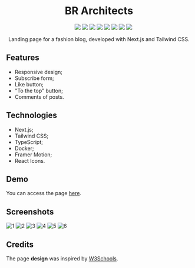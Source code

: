 <div align="center">
    <h1>BR Architects</h1>
    <ul>
        <img src="https://img.shields.io/badge/NEXT-15.0.3-purple" />
        <img src="https://img.shields.io/badge/TAILWIND CSS-3.4.1-indigo" />
        <img src="https://img.shields.io/badge/TYPESCRIPT-5-red" />
        <img src="https://img.shields.io/badge/REACT ICONS-5.3.0-yellow" />
        <img src="https://img.shields.io/badge/FRAMER MOTION-11.12.0-pink" />
        <img src="https://img.shields.io/badge/DOCKER-27.3.1-cyan" />
        <img src="https://img.shields.io/badge/STATUS-DEVELOPMENT-orange" />
        <img src="https://img.shields.io/badge/LICENSE-MIT-yellow" />
    </ul>
    <p>Landing page for a fashion blog, developed with Next.js and Tailwind CSS.</p>
</div>

## Features
- Responsive design;
- Subscribe form;
- Like button;
- "To the top" button;
- Comments of posts.

## Technologies
- Next.js;
- Tailwind CSS;
- TypeScript;
- Docker;
- Framer Motion;
- React Icons.

## Demo

You can access the page <a href="https://fashion-blog-i.vercel.app/">here</a>.

## Screenshots
![1](https://github.com/user-attachments/assets/beea1901-bd01-479a-86c5-632eba47e0d3)
![2](https://github.com/user-attachments/assets/cc9fd6ff-f3f0-4a5e-a8be-d67b2a591db2)
![3](https://github.com/user-attachments/assets/496130c8-0a33-4e6b-b90f-8bf33c597920)
![4](https://github.com/user-attachments/assets/cd89bb89-8374-4841-862b-147ffa86ae74)
![5](https://github.com/user-attachments/assets/cc01afa8-76d5-4150-a481-e8ff20ac367d)
![6](https://github.com/user-attachments/assets/2607795f-96ad-4919-8cf1-d6874c558d3e)

## Credits

The page **design** was inspired by <a href="https://www.w3schools.com/w3css/w3css_templates.asp">W3Schools</a>.
